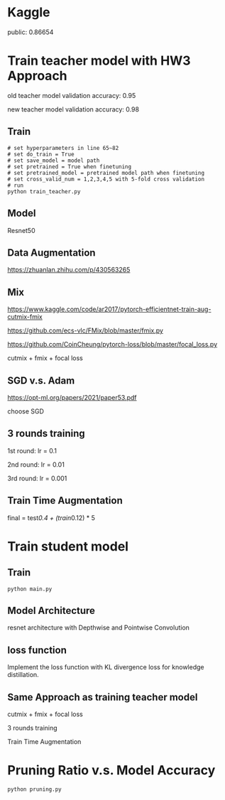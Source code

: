 # Kaggle

public: 0.86654


# Train teacher model with HW3 Approach 

old teacher model validation accuracy: 0.95

new teacher model validation accuracy: 0.98

## Train

```
# set hyperparameters in line 65~82
# set do_train = True
# set save_model = model path
# set pretrained = True when finetuning
# set pretrained_model = pretrained model path when finetuning
# set cross_valid_num = 1,2,3,4,5 with 5-fold cross validation
# run
python train_teacher.py
```

## Model

Resnet50

## Data Augmentation

https://zhuanlan.zhihu.com/p/430563265

## Mix

https://www.kaggle.com/code/ar2017/pytorch-efficientnet-train-aug-cutmix-fmix

https://github.com/ecs-vlc/FMix/blob/master/fmix.py

https://github.com/CoinCheung/pytorch-loss/blob/master/focal_loss.py

cutmix + fmix + focal loss

## SGD v.s. Adam

https://opt-ml.org/papers/2021/paper53.pdf

choose SGD

## 3 rounds training

1st round: lr = 0.1

2nd round: lr = 0.01

3rd round: lr = 0.001

## Train Time Augmentation

final = test*0.4 + (train*0.12) * 5


# Train student model

## Train

```
python main.py
```

## Model Architecture

resnet architecture with Depthwise and Pointwise Convolution

## loss function

Implement the loss function with KL divergence loss for knowledge distillation.

## Same Approach as training teacher model

cutmix + fmix + focal loss

3 rounds training

Train Time Augmentation

# Pruning Ratio v.s. Model Accuracy

```
python pruning.py
```